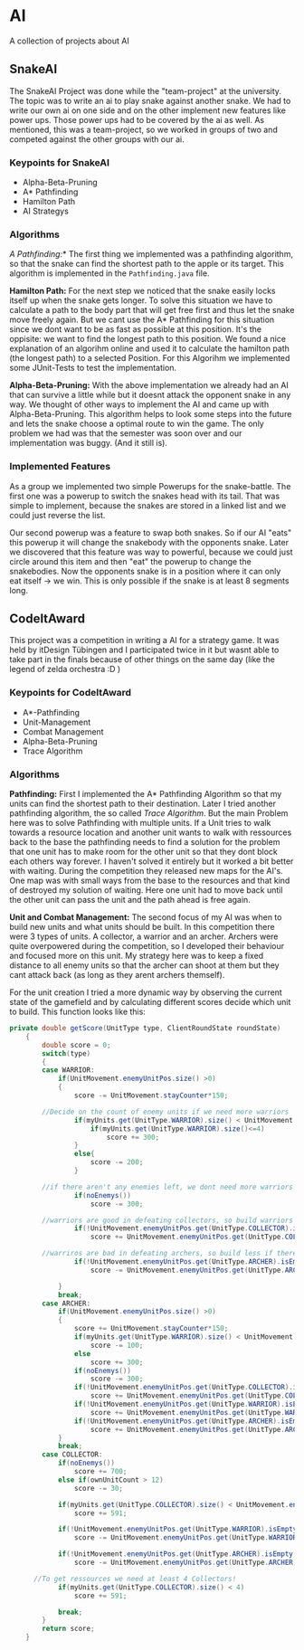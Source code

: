 # AI
A collection of projects about AI


## SnakeAI

The SnakeAI Project was done while the "team-project" at the university. The topic was to write an ai to play snake against another snake. We had to write our own ai on one side and on the other implement new features like power ups. Those power ups had to be covered by the ai as well.
As mentioned, this was a team-project, so we worked in groups of two and competed against the other groups with our ai.

### Keypoints for SnakeAI
- Alpha-Beta-Pruning
- A* Pathfinding
- Hamilton Path
- AI Strategys

### Algorithms

**A* Pathfinding:** The first thing we implemented was a pathfinding algorithm, so that the snake can find the shortest path to the apple or its target. This algorithm is implemented in the `Pathfinding.java` file.

**Hamilton Path:** For the next step we noticed that the snake easily locks itself up when the snake gets longer. To solve this situation we have to calculate a path to the body part that will get free first and thus let the snake move freely again. But we cant use the A* Pathfinding for this situation since we dont want to be as fast as possible at this position. It's the oppisite: we want to find the longest path to this position.
We found a nice explanation of an algorihm online and used it to calculate the hamilton path (the longest path) to a selected Position. For this Algorihm we implemented some JUnit-Tests to test the implementation.

**Alpha-Beta-Pruning:** With the above implementation we already had an AI that can survive a little while but it doesnt attack the opponent snake in any way. We thought of other ways to implement the AI and came up with Alpha-Beta-Pruning. This algorithm helps to look some steps into the future and lets the snake choose a optimal route to win the game. The only problem we had was that the semester was soon over and our implementation was buggy. (And it still is).

### Implemented Features

As a group we implemented two simple Powerups for the snake-battle. The first one was a powerup to switch the snakes head with its tail. That was simple to implement, because the snakes are stored in a linked list and we could just reverse the list.

Our second powerup was a feature to swap both snakes. So if our AI "eats" this powerup it will change the snakebody with the opponents snake. Later we discovered that this feature was way to powerful, because we could just circle around this item and then "eat" the powerup to change the snakebodies. Now the opponents snake is in a position where it can only eat itself -> we win. This is only possible if the snake is at least 8 segments long.

## CodeItAward

This project was a competition in writing a AI for a strategy game. It was held by itDesign Tübingen and I participated twice in it but wasnt able to take part in the finals because of other things on the same day (like the legend of zelda orchestra :D )

### Keypoints for CodeItAward
- A*-Pathfinding
- Unit-Management
- Combat Management
- Alpha-Beta-Pruning
- Trace Algorithm

### Algorithms

**Pathfinding:** First I implemented the A* Pathfinding Algorithm so that my units can find the shortest path to their destination. Later I tried another pathfinding algorithm, the so called _Trace Algorithm_. But the main Problem here was to solve Pathfinding with multiple units. If a Unit tries to walk towards a resource location and another unit wants to walk with ressources back to the base the pathfinding needs to find a solution for the problem that one unit has to make room for the other unit so that they dont block each others way forever. I haven't solved it entirely but it worked a bit better with waiting. During the competition they released new maps for the AI's. One map was with small ways from the base to the resources and that kind of destroyed my solution of waiting. Here one unit had to move back until the other unit can pass the unit and the path ahead is free again.

**Unit and Combat Management:** The second focus of my AI was when to build new units and what units should be built. In this competition there were 3 types of units. A collector, a warrior and an archer. Archers were quite overpowered during the competition, so I developed their behaviour and focused more on this unit. My strategy here was to keep a fixed distance to all enemy units so that the archer can shoot at them but they cant attack back (as long as they arent archers themself).

For the unit creation I tried a more dynamic way by observing the current state of the gamefield and by calculating different scores decide which unit to build. This function looks like this:
```java
private double getScore(UnitType type, ClientRoundState roundState)
	{
		double score = 0;
		switch(type)
		{
		case WARRIOR:
			if(UnitMovement.enemyUnitPos.size() >0)
			{
				score -= UnitMovement.stayCounter*150;

        //Decide on the count of enemy units if we need more warriors
				if(myUnits.get(UnitType.WARRIOR).size() < UnitMovement.enemyUnitPos.get(UnitType.WARRIOR).size()){
					if(myUnits.get(UnitType.WARRIOR).size()<=4)
						score += 300;
				}
				else{
					score -= 200;
				}

        //if there aren't any enemies left, we dont need more warriors so reduce the score!
				if(noEnemys())
					score -= 300;

        //warriors are good in defeating collectors, so build warriors if there are enemy collectors
				if(!UnitMovement.enemyUnitPos.get(UnitType.COLLECTOR).isEmpty())
					score += UnitMovement.enemyUnitPos.get(UnitType.COLLECTOR).size()*80;

        //warriros are bad in defeating archers, so build less if there are any enemy archers
				if(!UnitMovement.enemyUnitPos.get(UnitType.ARCHER).isEmpty())
					score -= UnitMovement.enemyUnitPos.get(UnitType.ARCHER).size()*170;

			}
			break;
		case ARCHER:
			if(UnitMovement.enemyUnitPos.size() >0)
			{
				score += UnitMovement.stayCounter*150;
				if(myUnits.get(UnitType.WARRIOR).size() < UnitMovement.enemyUnitPos.get(UnitType.WARRIOR).size())
					score -= 100;
				else
					score += 300;
				if(noEnemys())
					score -= 300;
				if(!UnitMovement.enemyUnitPos.get(UnitType.COLLECTOR).isEmpty())
					score += UnitMovement.enemyUnitPos.get(UnitType.COLLECTOR).size()*30;
				if(!UnitMovement.enemyUnitPos.get(UnitType.WARRIOR).isEmpty())
					score += UnitMovement.enemyUnitPos.get(UnitType.WARRIOR).size()*208;
				if(!UnitMovement.enemyUnitPos.get(UnitType.ARCHER).isEmpty())
					score += UnitMovement.enemyUnitPos.get(UnitType.ARCHER).size()*310;
			}
			break;
		case COLLECTOR:
			if(noEnemys())
				score += 700;
			else if(ownUnitCount > 12)
				score -= 30;

			if(myUnits.get(UnitType.COLLECTOR).size() < UnitMovement.enemyUnitPos.get(UnitType.COLLECTOR).size())
				score += 591;

			if(!UnitMovement.enemyUnitPos.get(UnitType.WARRIOR).isEmpty())
				score -= UnitMovement.enemyUnitPos.get(UnitType.WARRIOR).size()*90;

			if(!UnitMovement.enemyUnitPos.get(UnitType.ARCHER).isEmpty())
				score -= UnitMovement.enemyUnitPos.get(UnitType.ARCHER).size()*100;

      //To get ressources we need at least 4 Collectors!
			if(myUnits.get(UnitType.COLLECTOR).size() < 4)
				score += 591;

			break;
		}
		return score;
	}
```
